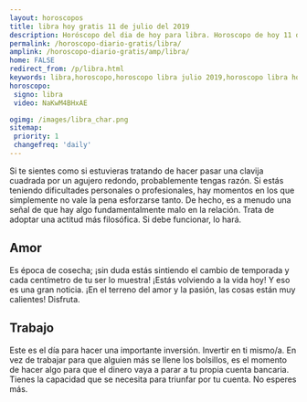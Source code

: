 ```yaml
---
layout: horoscopos
title: libra hoy gratis 11 de julio del 2019 
description: Horóscopo del dia de hoy para libra. Horoscopo de hoy 11 de julio del 2019. Las predicciones de amor, trabajo, vida personal gratis.
permalink: /horoscopo-diario-gratis/libra/
amplink: /horoscopo-diario-gratis/amp/libra/
home: FALSE
redirect_from: /p/libra.html
keywords: libra,horoscopo,horoscopo libra julio 2019,horoscopo libra hoy,tarot libra julio 2019,horoscopo libra,tarot libra hoy,horoscopo de hoy,horoscopo diario,tarot del amor,horoscopo de hoy libra,horoscopo diario del tarot, Horoscopo de hoy libra 11 de julio del 2019,horóscopo del día,signos zodiacales 2019, el horoscopo de hoy
horoscopo:
 signo: libra
 video: NaKwM4BHxAE

ogimg: /images/libra_char.png
sitemap:
 priority: 1
 changefreq: 'daily'
---
```



Si te sientes como si estuvieras tratando de hacer pasar una clavija cuadrada por un agujero redondo, probablemente tengas razón. Si estás teniendo dificultades personales o profesionales, hay momentos en los que simplemente no vale la pena esforzarse tanto. De hecho, es a menudo una señal de que hay algo fundamentalmente malo en la relación. Trata de adoptar una actitud más filosófica. Si debe funcionar, lo hará.

## Amor

Es época de cosecha; ¡sin duda estás sintiendo el cambio de temporada y cada centímetro de tu ser lo muestra! ¡Estás volviendo a la vida hoy! Y eso es una gran noticia. ¡En el terreno del amor y la pasión, las cosas están muy calientes! Disfruta.

## Trabajo

Este es el día para hacer una importante inversión. Invertir en ti mismo/a. En vez de trabajar para que alguien más se llene los bolsillos, es el momento de hacer algo para que el dinero vaya a parar a tu propia cuenta bancaria. Tienes la capacidad que se necesita para triunfar por tu cuenta. No esperes más.
